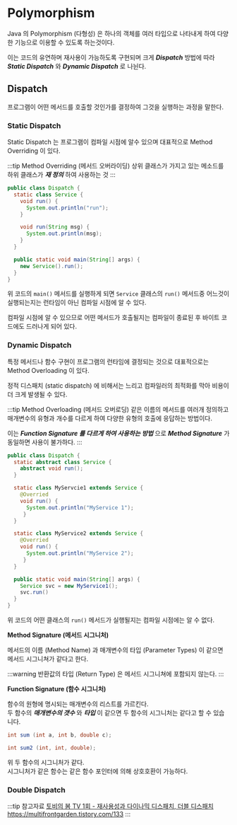 # Polymorphism

Java 의 Polymorphism (다형성) 은 하나의 객체를 여러 타입으로 나타내게 하여 다양한 기능으로 이용할 수 있도록 하는것이다.

이는 코드의 유연하며 재사용이 가능하도록 구현되며 크게 _**Dispatch**_ 방법에 따라 _**Static Dispatch**_ 와 _**Dynamic Dispatch**_ 로 나뉜다.

## Dispatch

프로그램이 어떤 메서드를 호출할 것인가를 결정하여 그것을 실행하는 과정을 말한다.

### Static Dispatch

Static Dispatch 는 프로그램이 컴파일 시점에 알수 있으며 대표적으로 Method Overriding 이 있다.

:::tip Method Overriding (메서드 오버라이딩)
상위 클래스가 가지고 있는 메소드를 하위 클래스가 _**재 정의**_ 하여 사용하는 것
:::

```java {4,13}
public class Dispatch {
  static class Service {
    void run() {
      System.out.println("run");
    }

    void run(String msg) {
      System.out.println(msg);
    }
  }

  public static void main(String[] args) {
    new Service().run();
  }
}
```

위 코드의 `main()` 메서드를 실행하게 되면 `Service` 클래스의 `run()` 메서드중 어느것이 실행되는지는 런타임이 아닌 컴파일 시점에 알 수 있다.

컴파일 시점에 알 수 있으므로 어떤 메서드가 호출될지는 컴파일이 종료된 후 바이트 코드에도 드러나게 되어 있다.

### Dynamic Dispatch

특정 메서드나 함수 구현이 프로그램의 런타임에 결정되는 것으로 대표적으로는 Method Overloading 이 있다.

정적 디스패치 (static dispatch) 에 비해서는 느리고 컴파일러의 최적화를 막아 비용이 더 크게 발생될 수 있다.

:::tip Method Overloading (메서드 오버로딩)
같은 이름의 메서드를 여러개 정의하고 매개변수의 유형과 개수를 다르게 하여 다양한 유형의 호출에 응답하는 방법이다.

이는 _**Function Signature 를 다르게 하여 사용하는 방법**_ 으로 _**Method Signature**_ 가 동일하면 사용이 불가하다.
:::

```java
public class Dispatch {
  static abstract class Service {
    abstract void run();
  }

  static class MyServcie1 extends Service {
    @Overried
    void run() {
      System.out.println("MyService 1");
     }
  }

  static class MyService2 extends Service {
    @Overried
    void run() {
      System.out.println("MyService 2");
     }
  }

  public static void main(String[] args) {
    Service svc = new MyService1();
    svc.run()
  }
}
```

위 코드의 어떤 클래스의 `run()` 메서드가 실행될지는 컴파일 시점에는 알 수 없다.  

**Method Signature (메서드 시그니처)**

메서드의 이름 (Method Name) 과 매개변수의 타입 (Parameter Types) 이 같으면 메서드 시그니쳐가 같다고 한다.

:::warning
반환값의 타입 (Return Type) 은 메서드 시그니쳐에 포함되지 않는다.
:::

**Function Signature (함수 시그니처)**

함수의 원형에 명시되는 매개변수의 리스트를 가르킨다.  
두 함수의 _**매개변수의 갯수**_ 와 _**타입**_ 이 같으면 두 함수의 시그니처는 같다고 할 수 있습니다.

```java
int sum (int a, int b, double c);

int sum2 (int, int, double);
```

위 두 함수의 시그니처가 같다.  
시그니처가 같은 함수는 같은 함수 포인터에 의해 상호호환이 가능하다.

### Double Dispatch

:::tip 참고자료
[토비의 봄 TV 1회 - 재사용성과 다이나믹 디스패치, 더블 디스패치](https://www.youtube.com/watch?v=s-tXAHub6vg)  
<https://multifrontgarden.tistory.com/133>
:::

